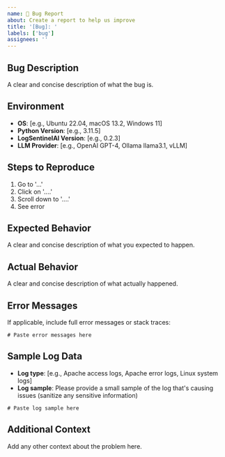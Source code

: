 ```yaml
---
name: 🐛 Bug Report
about: Create a report to help us improve
title: '[Bug]: '
labels: ['bug']
assignees: ''
---
```


## Bug Description
A clear and concise description of what the bug is.

## Environment
- **OS**: [e.g., Ubuntu 22.04, macOS 13.2, Windows 11]
- **Python Version**: [e.g., 3.11.5]
- **LogSentinelAI Version**: [e.g., 0.2.3]
- **LLM Provider**: [e.g., OpenAI GPT-4, Ollama llama3.1, vLLM]

## Steps to Reproduce
1. Go to '...'
2. Click on '....'
3. Scroll down to '....'
4. See error

## Expected Behavior
A clear and concise description of what you expected to happen.

## Actual Behavior
A clear and concise description of what actually happened.

## Error Messages
If applicable, include full error messages or stack traces:

```
# Paste error messages here
```

## Sample Log Data
- **Log type**: [e.g., Apache access logs, Apache error logs, Linux system logs]
- **Log sample**: Please provide a small sample of the log that's causing issues (sanitize any sensitive information)

```
# Paste log sample here
```

## Additional Context
Add any other context about the problem here.
